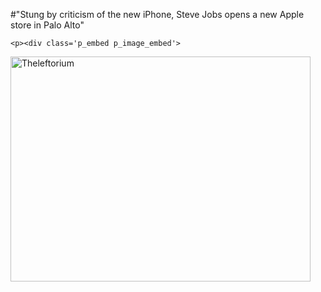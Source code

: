 #"Stung by criticism of the new iPhone, Steve Jobs opens a new Apple store in Palo Alto"


    <p><div class='p_embed p_image_embed'>
<img alt="Theleftorium" height="360" src="http://getfile8.posterous.com/getfile/files.posterous.com/temp-2010-06-27/kIFIumdJGJaJsAhIxGuiglloooiACAHInzzosGFgDfkhFgHnuqascdpHccFk/Theleftorium.png.scaled500.png" width="480" />
</div>
</p>
  